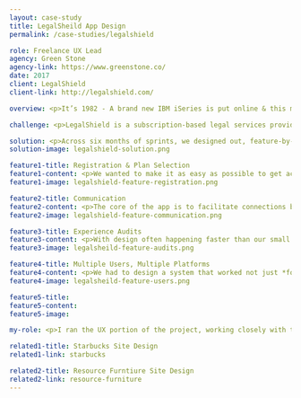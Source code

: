```yaml
---
layout: case-study
title: LegalSheild App Design
permalink: /case-studies/legalshield

role: Freelance UX Lead
agency: Green Stone
agency-link: https://www.greenstone.co/
date: 2017
client: LegalShield
client-link: http://legalshield.com/

overview: <p>It’s 1982 - A brand new IBM iSeries is put online & this massive mainframe computer is going to solve all your problems. It’s 2017 - The IBM mainframe is still running the show. Updates take the system offline for a night, new members get batch uploaded daily, new features are nearly impossible to implement, old features require deep system knowledge. </p>

challenge: <p>LegalShield is a subscription-based legal services provider. It has been around for over 40 years, and the technology that the platform was built on had started to show its age. Our task was to re-design the experience on a new platform, from the ground up. This project was a “redesign” but felt much more like a new product launch.</p>

solution: <p>Across six months of sprints, we designed out, feature-by-feature a MVP experience across four different connected applications. Each step of the way required a careful balance of user, business and technology needs. </p>
solution-image: legalshield-solution.png

feature1-title: Registration & Plan Selection
feature1-content: <p>We wanted to make it as easy as possible to get access to membership. This included&#58; optimizing the registration form (x fields, down from xx fields), allowing for multiple registration paths & payment solutions. In addition to the registration, flows were designed to manage multiple account options.</p>
feature1-image: legalshield-feature-registration.png

feature2-title: Communication
feature2-content: <p>The core of the app is to facilitate connections between you and your attorney. We created a platform for communication between members & providers that supported messages & documentation of additional communication (phone calls, email), This same platform was able to be optimized from the outset to support multiple providers on a single case (with internal notes & different statuses). We looked at low, medium and high levels of exceptions (With high being implementation of dynamic/IA form creation).</p>
feature2-image: legalshield-feature-communication.png

feature3-title: Experience Audits
feature3-content: <p>With design often happening faster than our small development teams velocity, we were able to devote cycles to in-depth exploration of different feature sets (app vs responsive web; freemium vs free-trial, onboarding, personalization) as well as real-time research on the work we were creating.</p>
feature3-image: legalsheild-feature-audits.png

feature4-title: Multiple Users, Multiple Platforms
feature4-content: <p>We had to design a system that worked not just *for* multiple audiences, but *across* multiple platforms. Members would have a legal need & need to request communication with a law firm; law firms had to offload clients that they had conflicts with; operations staff had to support both members & providers as well as run metrics. A fourth group, associates, sold plans to members & had a complex set of business rules that needed to be accounted for & supported in the design system.</p>
feature4-image: legalsheild-feature-users.png

feature5-title: 
feature5-content:
feature5-image: 

my-role: <p>I ran the UX portion of the project, working closely with the product owner & lead developer to define features, deliverables and the overall focus of the project. I worked with a mid-level UX designer & ensured a high-quality final product. </p><p>Our team was 100% remote with key players in&#58; Maine, Colorado, Washington, Oklahoma & NYC. We utilized a wide-variety of applications to facilitate design.</p>

related1-title: Starbucks Site Design
related1-link: starbucks

related2-title: Resource Furntiure Site Design
related2-link: resource-furniture
---
```

